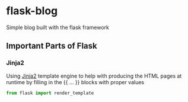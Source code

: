 # flask-blog
Simple blog built with the flask framework

## Important Parts of Flask

### Jinja2
Using [Jinja2](http://jinja.pocoo.org/) template engine to help with producing the HTML pages at runtime by filling in the {{ ... }} blocks with proper values

```python
from flask import render_template
```